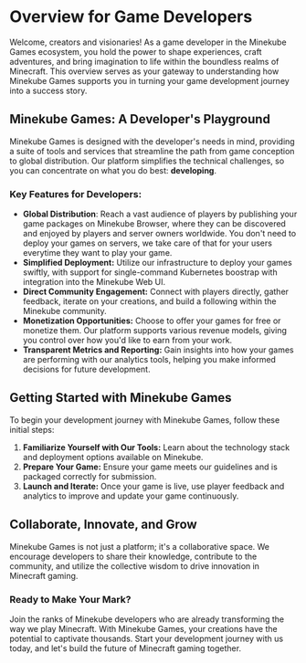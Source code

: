 # Overview for Game Developers

Welcome, creators and visionaries! As a game developer in the Minekube Games ecosystem, you hold the power to shape experiences, craft adventures, and bring imagination to life within the boundless realms of Minecraft. This overview serves as your gateway to understanding how Minekube Games supports you in turning your game development journey into a success story.

## Minekube Games: A Developer's Playground

Minekube Games is designed with the developer's needs in mind, providing a suite of tools and services that streamline the path from game conception to global distribution. Our platform simplifies the technical challenges, so you can concentrate on what you do best: **developing**.

### Key Features for Developers:

- **Global Distribution**: Reach a vast audience of players by publishing your game packages on Minekube Browser, where they can be discovered and enjoyed by players and server owners worldwide. You don't need to deploy your games on servers, we take care of that for your users everytime they want to play your game.
- **Simplified Deployment:** Utilize our infrastructure to deploy your games swiftly, with support for single-command Kubernetes boostrap with integration into the Minekube Web UI.
- **Direct Community Engagement:** Connect with players directly, gather feedback, iterate on your creations, and build a following within the Minekube community.
- **Monetization Opportunities:** Choose to offer your games for free or monetize them. Our platform supports various revenue models, giving you control over how you'd like to earn from your work.
- **Transparent Metrics and Reporting:** Gain insights into how your games are performing with our analytics tools, helping you make informed decisions for future development.

## Getting Started with Minekube Games

To begin your development journey with Minekube Games, follow these initial steps:

1. **Familiarize Yourself with Our Tools:** Learn about the technology stack and deployment options available on Minekube.
2. **Prepare Your Game:** Ensure your game meets our guidelines and is packaged correctly for submission.
3. **Launch and Iterate:** Once your game is live, use player feedback and analytics to improve and update your game continuously.

## Collaborate, Innovate, and Grow

Minekube Games is not just a platform; it's a collaborative space. We encourage developers to share their knowledge, contribute to the community, and utilize the collective wisdom to drive innovation in Minecraft gaming.

### Ready to Make Your Mark?

Join the ranks of Minekube developers who are already transforming the way we play Minecraft. With Minekube Games, your creations have the potential to captivate thousands. Start your development journey with us today, and let's build the future of Minecraft gaming together.